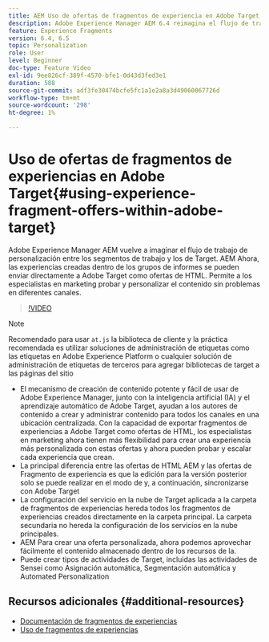 ```yaml
---
title: AEM Uso de ofertas de fragmentos de experiencia en Adobe Target
description: Adobe Experience Manager AEM 6.4 reimagina el flujo de trabajo de personalización entre Adobe y Target. AEM Ahora, las experiencias creadas dentro de los grupos de informes se pueden enviar directamente a Adobe Target como ofertas de HTML. Permite a los especialistas en marketing probar y personalizar el contenido sin problemas en diferentes canales.
feature: Experience Fragments
version: 6.4, 6.5
topic: Personalization
role: User
level: Beginner
doc-type: Feature Video
exl-id: 9ee826cf-389f-4570-bfe1-0d43d3fed3e1
duration: 588
source-git-commit: adf3fe30474bcfe5fc1a1e2a8a3d49060067726d
workflow-type: tm+mt
source-wordcount: '298'
ht-degree: 1%

---
```


# Uso de ofertas de fragmentos de experiencias en Adobe Target{#using-experience-fragment-offers-within-adobe-target}

Adobe Experience Manager AEM vuelve a imaginar el flujo de trabajo de personalización entre los segmentos de trabajo y los de Target. AEM Ahora, las experiencias creadas dentro de los grupos de informes se pueden enviar directamente a Adobe Target como ofertas de HTML. Permite a los especialistas en marketing probar y personalizar el contenido sin problemas en diferentes canales.

>[!VIDEO](https://video.tv.adobe.com/v/22383?quality=12&learn=on)

>[!NOTE]
>
>Recomendado para usar `at.js` la biblioteca de cliente y la práctica recomendada es utilizar soluciones de administración de etiquetas como las etiquetas en Adobe Experience Platform o cualquier solución de administración de etiquetas de terceros para agregar bibliotecas de target a las páginas del sitio


* El mecanismo de creación de contenido potente y fácil de usar de Adobe Experience Manager, junto con la inteligencia artificial (IA) y el aprendizaje automático de Adobe Target, ayudan a los autores de contenido a crear y administrar contenido para todos los canales en una ubicación centralizada. Con la capacidad de exportar fragmentos de experiencias a Adobe Target como ofertas de HTML, los especialistas en marketing ahora tienen más flexibilidad para crear una experiencia más personalizada con estas ofertas y ahora pueden probar y escalar cada experiencia que crean.
* La principal diferencia entre las ofertas de HTML AEM y las ofertas de Fragmento de experiencia es que la edición para la versión posterior solo se puede realizar en el modo de y, a continuación, sincronizarse con Adobe Target
* La configuración del servicio en la nube de Target aplicada a la carpeta de fragmentos de experiencias hereda todos los fragmentos de experiencias creados directamente en la carpeta principal. La carpeta secundaria no hereda la configuración de los servicios en la nube principales.
* AEM Para crear una oferta personalizada, ahora podemos aprovechar fácilmente el contenido almacenado dentro de los recursos de la.
* Puede crear tipos de actividades de Target, incluidas las actividades de Sensei como Asignación automática, Segmentación automática y Automated Personalization

## Recursos adicionales {#additional-resources}

* [Documentación de fragmentos de experiencias](https://experienceleague.adobe.com/docs/experience-manager-65/authoring/authoring/experience-fragments.html)
* [Uso de fragmentos de experiencias](/help/sites/experience-fragments/experience-fragments-feature-video-use.md)
